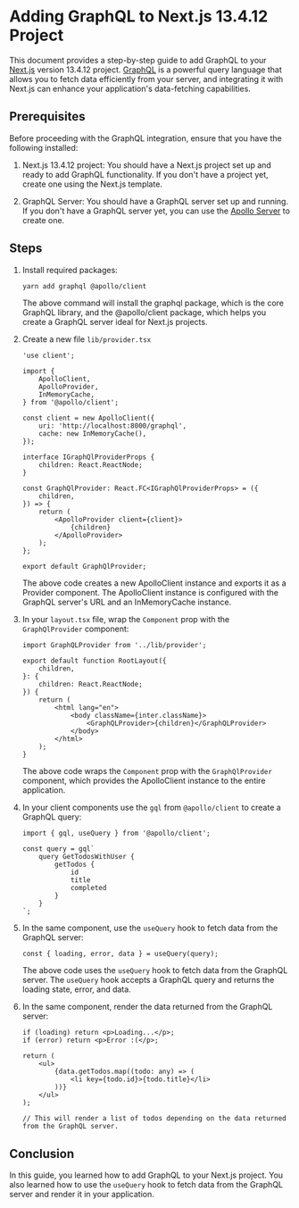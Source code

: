 # Adding GraphQL to Next.js 13.4.12 Project

This document provides a step-by-step guide to add GraphQL to your [Next.js](https://nextjs.org/) version 13.4.12 project. [GraphQL](https://graphql.org/) is a powerful query language that allows you to fetch data efficiently from your server, and integrating it with Next.js can enhance your application's data-fetching capabilities.

## Prerequisites

Before proceeding with the GraphQL integration, ensure that you have the following installed:

1. Next.js 13.4.12 project: You should have a Next.js project set up and ready to add GraphQL functionality. If you don't have a project yet, create one using the Next.js template.

2. GraphQL Server: You should have a GraphQL server set up and running. If you don't have a GraphQL server yet, you can use the [Apollo Server](https://www.apollographql.com/docs/apollo-server/) to create one.

## Steps

1.  Install required packages:

    ```bash
    yarn add graphql @apollo/client
    ```

    The above command will install the graphql package, which is the core GraphQL library, and the @apollo/client package, which helps you create a GraphQL server ideal for Next.js projects.

2.  Create a new file `lib/provider.tsx`

    ```tsx
    'use client';

    import {
    	ApolloClient,
    	ApolloProvider,
    	InMemoryCache,
    } from '@apollo/client';

    const client = new ApolloClient({
    	uri: 'http://localhost:8000/graphql',
    	cache: new InMemoryCache(),
    });

    interface IGraphQlProviderProps {
    	children: React.ReactNode;
    }

    const GraphQlProvider: React.FC<IGraphQlProviderProps> = ({
    	children,
    }) => {
    	return (
    		<ApolloProvider client={client}>
    			{children}
    		</ApolloProvider>
    	);
    };

    export default GraphQlProvider;
    ```

    The above code creates a new ApolloClient instance and exports it as a Provider component. The ApolloClient instance is configured with the GraphQL server's URL and an InMemoryCache instance.

3.  In your `layout.tsx` file, wrap the `Component` prop with the `GraphQlProvider` component:

    ```tsx
    import GraphQLProvider from '../lib/provider';

    export default function RootLayout({
    	children,
    }: {
    	children: React.ReactNode;
    }) {
    	return (
    		<html lang="en">
    			<body className={inter.className}>
    				<GraphQLProvider>{children}</GraphQLProvider>
    			</body>
    		</html>
    	);
    }
    ```

    The above code wraps the `Component` prop with the `GraphQlProvider` component, which provides the ApolloClient instance to the entire application.

4.  In your client components use the `gql` from `@apollo/client` to create a GraphQL query:

    ```tsx
    import { gql, useQuery } from '@apollo/client';

    const query = gql`
    	query GetTodosWithUser {
    		getTodos {
    			id
    			title
    			completed
    		}
    	}
    `;
    ```

5.  In the same component, use the `useQuery` hook to fetch data from the GraphQL server:

    ```tsx
    const { loading, error, data } = useQuery(query);
    ```

    The above code uses the `useQuery` hook to fetch data from the GraphQL server. The `useQuery` hook accepts a GraphQL query and returns the loading state, error, and data.

6.  In the same component, render the data returned from the GraphQL server:

    ```tsx
    if (loading) return <p>Loading...</p>;
    if (error) return <p>Error :(</p>;

    return (
    	<ul>
    		{data.getTodos.map((todo: any) => (
    			<li key={todo.id}>{todo.title}</li>
    		))}
    	</ul>
    );

    // This will render a list of todos depending on the data returned from the GraphQL server.
    ```

## Conclusion

In this guide, you learned how to add GraphQL to your Next.js project. You also learned how to use the `useQuery` hook to fetch data from the GraphQL server and render it in your application.
